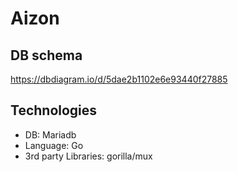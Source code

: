 # Aizon

## DB schema
https://dbdiagram.io/d/5dae2b1102e6e93440f27885 

## Technologies
- DB: Mariadb
- Language: Go
- 3rd party Libraries: gorilla/mux
